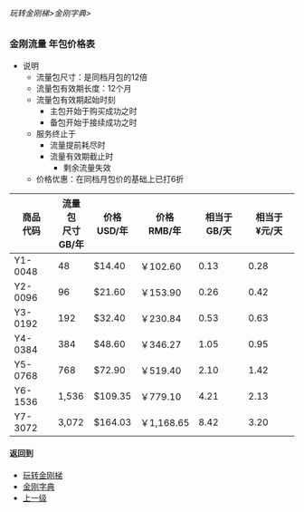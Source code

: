 ###### 玩转金刚梯>金刚字典>
### 金刚流量 年包价格表
- 说明
  - 流量包尺寸：是同档月包的12倍
  - 流量包有效期长度：12个月
  - 流量包有效期起始时刻
    - 主包开始于购买成功之时
    - 备包开始于接续成功之时
  - 服务终止于
    - 流量提前耗尽时
    - 流量有效期截止时
      - 剩余流量失效
  - 价格优惠：在同档月包价的基础上已打6折

|商品<Br>代码|流量包<Br>尺寸<Br>GB/年|价格<Br>USD/年|价格<Br>RMB/年|相当于GB/天| 相当于¥元/天|
| ------|--------|---------|-----------|-----------|-----------| 
|Y1-0048|      48|  $14.40 |   ￥102.60|       0.13|       0.28|
|Y2-0096|      96|  $21.60 |   ￥153.90|       0.26|       0.42|
|Y3-0192|     192|  $32.40 |   ￥230.84|       0.53|       0.63|
|Y4-0384|     384|  $48.60 |   ￥346.27|       1.05|       0.95|
|Y5-0768|     768|  $72.90 |   ￥519.40|       2.10|       1.42|
|Y6-1536|   1,536| $109.35 |   ￥779.10|       4.21|       2.13|
|Y7-3072|   3,072| $164.03 | ￥1,168.65|       8.42|       3.20|


#### 返回到
- [玩转金刚梯](https://github.com/a2zitpro/web/blob/master/LadderFree/A.md)
- [金刚字典](https://github.com/a2zitpro/web/blob/master/LadderFree/kkDictionary/KKDictionary.md)
- [上一级](https://github.com/a2zitpro/web/blob/master/LadderFree/kkDictionary/KKDatatrafficPriceOfLadderKKID_V2.md)
